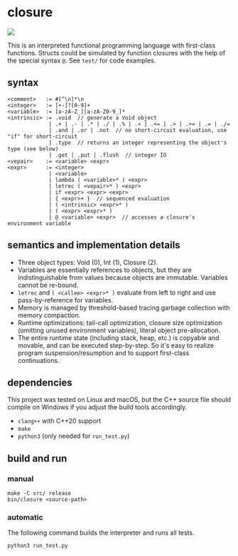 # closure

![](https://github.com/sdingcn/closure/actions/workflows/run_test.yml/badge.svg)

This is an interpreted functional programming language
with first-class functions.
Structs could be simulated by function closures
with the help of the special syntax `@`.
See `test/` for code examples.

## syntax

```
<comment>   := #[^\n]*\n
<integer>   := [+-]?[0-9]+
<variable>  := [a-zA-Z_][a-zA-Z0-9_]*
<intrinsic> := .void  // generate a Void object
             | .+ | .- | .* | ./ | .% | .< | .<= | .> | .>= | .= | ./=
             | .and | .or | .not  // no short-circuit evaluation, use "if" for short-circuit
             | .type  // returns an integer representing the object's type (see below)
             | .get | .put | .flush  // integer IO
<vepair>    := <variable> <expr>
<expr>      := <integer>
             | <variable>
             | lambda ( <variable>* ) <expr>
             | letrec ( <vepair>* ) <expr>
             | if <expr> <expr> <expr>
             | { <expr>+ }  // sequenced evaluation
             | ( <intrinsic> <expr>* )
             | ( <expr> <expr>* )
             | @ <variable> <expr>  // accesses a closure's environment variable
```

## semantics and implementation details

+ Three object types: Void (0), Int (1), Closure (2).
+ Variables are essentially references to objects,
  but they are indistinguishable from values because objects are immutable.
  Variables cannot be re-bound.
+ `letrec` and `( <callee> <expr>* )` evaluate from left to right
  and use pass-by-reference for variables.
+ Memory is managed by threshold-based tracing garbage collection with memory compaction.
+ Runtime optimizations: tail-call optimization,
  closure size optimization (omitting unused environment variables),
  literal object pre-allocation.
+ The entire runtime state (including stack, heap, etc.)
  is copyable and movable, and can be executed step-by-step.
  So it's easy to realize program suspension/resumption and to support
  first-class continuations.

## dependencies

This project was tested on Linux and macOS,
but the C++ source file should compile on Windows
if you adjust the build tools accordingly.

+ `clang++` with C++20 support
+ `make`
+ `python3` (only needed for `run_test.py`)

## build and run

### manual

```
make -C src/ release
bin/closure <source-path>
```

### automatic

The following command builds the interpreter and runs all tests.

```
python3 run_test.py
```
